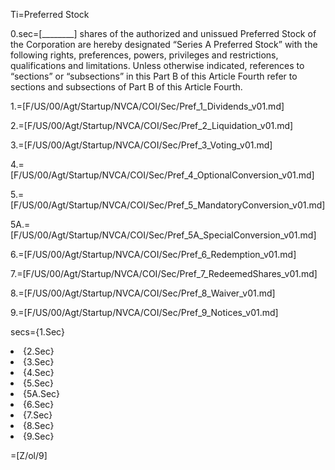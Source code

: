 Ti=Preferred Stock

0.sec=[________] shares of the authorized and unissued Preferred Stock of the Corporation are hereby designated “Series A Preferred Stock” with the following rights, preferences, powers, privileges and restrictions, qualifications and limitations. Unless otherwise indicated, references to “sections” or “subsections” in this Part B of this Article Fourth refer to sections and subsections of Part B of this Article Fourth.

1.=[F/US/00/Agt/Startup/NVCA/COI/Sec/Pref_1_Dividends_v01.md]

2.=[F/US/00/Agt/Startup/NVCA/COI/Sec/Pref_2_Liquidation_v01.md]

3.=[F/US/00/Agt/Startup/NVCA/COI/Sec/Pref_3_Voting_v01.md]

4.=[F/US/00/Agt/Startup/NVCA/COI/Sec/Pref_4_OptionalConversion_v01.md]

5.=[F/US/00/Agt/Startup/NVCA/COI/Sec/Pref_5_MandatoryConversion_v01.md]

5A.=[F/US/00/Agt/Startup/NVCA/COI/Sec/Pref_5A_SpecialConversion_v01.md]

6.=[F/US/00/Agt/Startup/NVCA/COI/Sec/Pref_6_Redemption_v01.md]

7.=[F/US/00/Agt/Startup/NVCA/COI/Sec/Pref_7_RedeemedShares_v01.md]

8.=[F/US/00/Agt/Startup/NVCA/COI/Sec/Pref_8_Waiver_v01.md]

9.=[F/US/00/Agt/Startup/NVCA/COI/Sec/Pref_9_Notices_v01.md]

secs={1.Sec}<li>{2.Sec}<li>{3.Sec}<li>{4.Sec}<li>{5.Sec}<li>{5A.Sec}<li>{6.Sec}<li>{7.Sec}<li>{8.Sec}<li>{9.Sec}

=[Z/ol/9]
